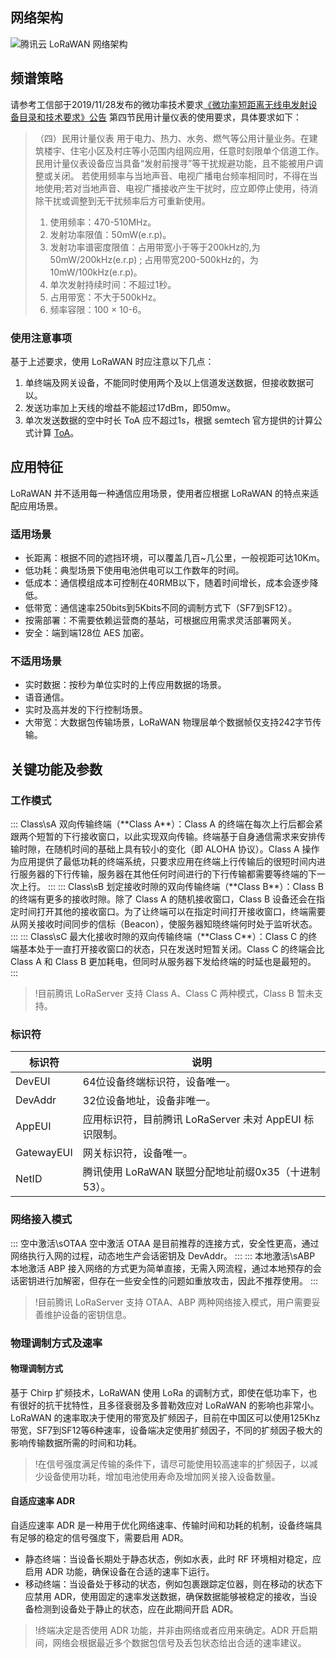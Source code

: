 ## 网络架构
![腾讯云 LoRaWAN 网络架构](https://main.qcloudimg.com/raw/e0d2a0b1a64317b95c9aacd1b2173a4c.png)

## 频谱策略	
请参考工信部于2019/11/28发布的微功率技术要求[《微功率短距离无线电发射设备目录和技术要求》公告](https://www.miit.gov.cn/n1146285/n1146352/n3054355/n3057735/n6161863/c6513390/part/6513417.pdf) 第四节民用计量仪表的使用要求，具体要求如下：
>（四）民用计量仪表 
>用于电力、热力、水务、燃气等公用计量业务。在建筑楼宇、住宅小区及村庄等小范围内组网应用，任意时刻限单个信道工作。
>民用计量仪表设备应当具备“发射前搜寻”等干扰规避功能，且不能被用户调整或关闭。 
>若使用频率与当地声音、电视广播电台频率相同时，不得在当地使用;若对当地声音、电视广播接收产生干扰时，应立即停止使用，待消除干扰或调整到无干扰频率后方可重新使用。
>1. 使用频率：470-510MHz。
>2. 发射功率限值：50mW(e.r.p)。
>3. 发射功率谱密度限值：占用带宽小于等于200kHz的,为50mW/200kHz(e.r.p) ; 占用带宽200-500kHz的，为10mW/100kHz(e.r.p)。
>4. 单次发射持续时间：不超过1秒。 
>5. 占用带宽：不大于500kHz。 
>6. 频率容限：100 × 10-6。 
### 使用注意事项
基于上述要求，使用 LoRaWAN 时应注意以下几点：
1. 单终端及网关设备，不能同时使用两个及以上信道发送数据，但接收数据可以。
2. 发送功率加上天线的增益不能超过17dBm，即50mw。
3. 单次发送数据的空中时长 ToA 应不超过1s，根据 semtech 官方提供的计算公式计算 [ToA]([SX1261Calculator_setup](SX1261Calculator_setup.zip))。

## 应用特征
LoRaWAN 并不适用每一种通信应用场景，使用者应根据 LoRaWAN 的特点来适配应用场景。
### 适用场景
- 长距离：根据不同的遮挡环境，可以覆盖几百~几公里，一般视距可达10Km。
- 低功耗：典型场景下使用电池供电可以工作数年的时间。
- 低成本：通信模组成本可控制在40RMB以下，随着时间增长，成本会逐步降低。
- 低带宽：通信速率250bits到5Kbits不同的调制方式下（SF7到SF12）。
- 按需部署：不需要依赖运营商的基站，可根据应用需求灵活部署网关。
- 安全：端到端128位 AES 加密。

### 不适用场景
- 实时数据：按秒为单位实时的上传应用数据的场景。
- 语音通信。
- 实时及高并发的下行控制场景。
- 大带宽：大数据包传输场景，LoRaWAN 物理层单个数据帧仅支持242字节传输。

## 关键功能及参数
### 工作模式
<dx-tabs>
::: Class\sA
双向传输终端（**Class A**）：Class A 的终端在每次上行后都会紧跟两个短暂的下行接收窗口，以此实现双向传输。终端基于自身通信需求来安排传输时隙，在随机时间的基础上具有较小的变化（即 ALOHA 协议）。Class A 操作为应用提供了最低功耗的终端系统，只要求应用在终端上行传输后的很短时间内进行服务器的下行传输，服务器在其他任何时间进行的下行传输都需要等终端的下一次上行。
:::
::: Class\sB
划定接收时隙的双向传输终端（**Class B**）：Class B 的终端有更多的接收时隙。除了 Class A 的随机接收窗口，Class B 设备还会在指定时间打开其他的接收窗口。为了让终端可以在指定时间打开接收窗口，终端需要从网关接收时间同步的信标（Beacon），使服务器知晓终端何时处于监听状态。
:::
::: Class\sC
最大化接收时隙的双向传输终端（**Class C**）：Class C 的终端基本处于一直打开接收窗口的状态，只在发送时短暂关闭。Class C 的终端会比 Class A 和 Class B 更加耗电，但同时从服务器下发给终端的时延也是最短的。
:::
</dx-tabs>

>!目前腾讯 LoRaServer 支持 Class A、Class C 两种模式，Class B 暂未支持。

### 标识符

| 标识符     | 说明                                                   |
| ---------- | ------------------------------------------------------ |
| DevEUI     | 64位设备终端标识符，设备唯一。                         |
| DevAddr    | 32位设备地址，设备非唯一。                             |
| AppEUI     | 应用标识符，目前腾讯 LoRaServer 未对 AppEUI 标识限制。 |
| GatewayEUI | 网关标识符，设备唯一。                                 |
| NetID      | 腾讯使用 LoRaWAN 联盟分配地址前缀0x35（十进制53）。       |

### 网络接入模式
<dx-tabs>
::: 空中激活\sOTAA
空中激活 OTAA 是目前推荐的连接方式，安全性更高，通过网络执行入网的过程，动态地生产会话密钥及 DevAddr。
:::
::: 本地激活\sABP
本地激活 ABP 接入网络的方式更为简单直接，无需入网流程，通过本地预存的会话密钥进行加解密，但存在一些安全性的问题如重放攻击，因此不推荐使用。
:::
</dx-tabs>

>!目前腾讯 LoRaServer 支持 OTAA、ABP 两种网络接入模式，用户需要妥善维护设备的密钥信息。

### 物理调制方式及速率
#### 物理调制方式
基于 Chirp 扩频技术，LoRaWAN 使用 LoRa 的调制方式，即使在低功率下，也有很好的抗干扰特性，且多径衰弱及多普勒效应对 LoRaWAN 的影响也非常小。LoRaWAN 的速率取决于使用的带宽及扩频因子，目前在中国区可以使用125Khz带宽，SF7到SF12等6种速率，设备端决定使用扩频因子，不同的扩频因子极大的影响传输数据所需的时间和功耗。
>!在信号强度满足传输的条件下，请尽可能使用较高速率的扩频因子，以减少设备使用功耗，增加电池使用寿命及增加网关接入设备数量。

#### 自适应速率 ADR
自适应速率 ADR 是一种用于优化网络速率、传输时间和功耗的机制，设备终端具有足够的稳定的信号强度下，需要启用 ADR。
- 静态终端：当设备长期处于静态状态，例如水表，此时 RF 环境相对稳定，应启用 ADR 功能，确保设备在合适的速率下运行。
- 移动终端：当设备处于移动的状态，例如包裹跟踪定位器，则在移动的状态下应禁用 ADR，使用固定的速率发送数据，确保数据能够被稳定的接收，当设备检测到设备处于静止的状态，应在此期间开启 ADR。

>!终端决定是否使用 ADR 功能，并非由网络或者应用来确定。ADR 开启期间，网络会根据最近多个数据包信号及丢包状态给出合适的速率建议。
